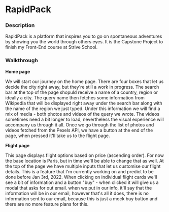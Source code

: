# RapidPack

### Description
RapidPack is a platform that inspires you to go on spontaneous adventures by showing you the world through others eyes.
It is the Capstone Project to finish my Front-End course at Strive School.

### Walkthrough

**Home page**

We will start our journey on the home page. There are four boxes that let us decide the city right away, but they're still a work in progress. The search bar at the top of the page shopuld receive a name of a country, region or ideally a city. The query name then fetches some information from Wikipedia that will be displayed right away under the search bar along with the name of the region we just typed. Under this information we will find a mix of media - both photos and videos of the query we wrote. The videos sometimes need a bit longer to load, nevertheless the visual experience will accompany us through it all. Once we go through the list of photos and videos fetched from the Pexels API, we have a button at the end of the page, when pressed it'll take us to the flight page.

**Flight page**

This page displays flight options based on price (ascending order). For now the base location is Paris, but in time we'll be able to change that as well. At the top of the page we have multiple inputs that let us customise our flight details. This is a feature that I'm currently working on and predict to be done before Jan 3rd, 2022. When clicking on individual flight cards we'll see a bit of information and a button "buy" - when clicked it will give us a modal that asks for out email. when we put in our info, it'll say that the information will be in our email, however that's all it does, there is no information sent to our email, because this is just a mock buy button and there are no more feature plans for this.
